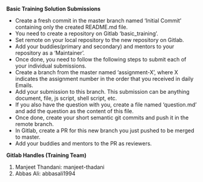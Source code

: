 **Basic Training Solution Submissions**
* Create a fresh commit in the master branch named ‘Initial Commit’ containing only the created README.md file.
* You need to create a repository on Gitlab ‘basic_training’.
* Set remote on your local repository to the new repository on Gitlab.
* Add your buddies(primary and secondary) and mentors to your repository as a ‘Maintainer’.
* Once done, you need to follow the following steps to submit each of your individual submissions.
* Create a branch from the master named ‘assignment-X’, where X indicates the assignment number in the order that you received in daily Emails.
* Add your submission to this branch. This submission can be anything document, file, js script, shell script, etc.
* If you also have the question with you, create a file named ‘question.md’ and add the question as the content of this file.
* Once done, create your short semantic git commits and push it in the remote branch.
* In Gitlab, create a PR for this new branch you just pushed to be merged to master.
* Add your buddies and mentors to the PR as reviewers.

**Gitlab Handles (Training Team)**
1. Manjeet Thandani: manjeet-thadani
2. Abbas Ali: abbasali1994